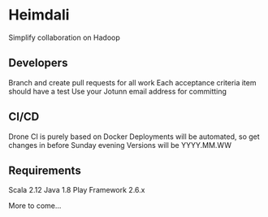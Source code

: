 # Heimdali
Simplify collaboration on Hadoop

## Developers
Branch and create pull requests for all work
Each acceptance criteria item should have a test
Use your Jotunn email address for committing

## CI/CD
Drone CI is purely based on Docker
Deployments will be automated, so get changes in before Sunday evening
Versions will be YYYY.MM.WW

## Requirements
Scala 2.12
Java 1.8
Play Framework 2.6.x

More to come...